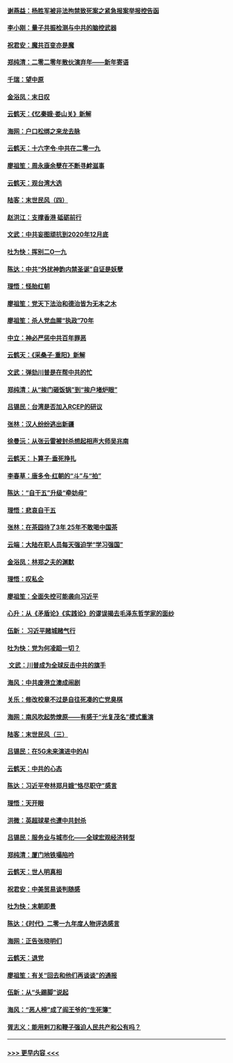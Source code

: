 #### [谢燕益：杨胜军被非法拘禁致死案之紧急报案举报控告函](../pages/nsc993/n11756134.md?t=01020001) 
#### [李小刚：量子共振检测与中共的脑控武器](../pages/nsc993/n11754518.md?t=01020001) 
#### [祝君安：魔共百变亦是魔](../pages/nsc993/n11754469.md?t=01020001) 
#### [郑纯清：二零二零年散伙演弃年——新年寄语](../pages/nsc993/n11754195.md?t=01020001) 
#### [千瑞：望中原](../pages/nsc993/n11754159.md?t=01020001) 
#### [金浴凤：末日叹](../pages/nsc993/n11752359.md?t=01020001) 
#### [云鹤天：《忆秦娥‧娄山关》新解](../pages/nsc993/n11752348.md?t=01020001) 
#### [海网：户口松绑之来龙去脉](../pages/nsc993/n11752328.md?t=01020001) 
#### [云鹤天：十六字令‧中共在二零一九](../pages/nsc993/n11752305.md?t=01020001) 
#### [廖祖笙：周永康余孽在不断寻衅滋事](../pages/nsc993/n11751013.md?t=01020001) 
#### [云鹤天：观台湾大选](../pages/nsc993/n11751007.md?t=01020001) 
#### [陆客：末世民风（四）](../pages/nsc993/n11749203.md?t=01020001) 
#### [赵洪江：支撑香港 砥砺前行](../pages/nsc993/n11748482.md?t=01020001) 
#### [文武：中共妄图顽抗到2020年12月底](../pages/nsc993/n11748446.md?t=01020001) 
#### [吐为快：挥别二O一九](../pages/nsc993/n11748411.md?t=01020001) 
#### [陈达：中共“外扰神韵内禁圣诞”自证是妖孽](../pages/nsc993/n11748226.md?t=01020001) 
#### [理悟：怪胎红朝](../pages/nsc993/n11748206.md?t=01020001) 
#### [廖祖笙：党天下法治和德治皆为无本之木](../pages/nsc993/n11748135.md?t=01020001) 
#### [廖祖笙：杀人党血腥“执政”70年](../pages/nsc993/n11745144.md?t=01020001) 
#### [中立：神必严惩中共百年罪恶](../pages/nsc993/n11744970.md?t=01020001) 
#### [云鹤天：《采桑子‧重阳》新解](../pages/nsc993/n11744948.md?t=01020001) 
#### [文武：弹劾川普是在帮中共的忙](../pages/nsc993/n11744758.md?t=01020001) 
#### [郑纯清：从“挨门砸饭锅”到“挨户堵炉眼”](../pages/nsc993/n11744745.md?t=01020001) 
#### [吕锡民：台湾是否加入RCEP的研议](../pages/nsc993/n11744701.md?t=01020001) 
#### [张林：汉人纷纷逃出新疆](../pages/nsc993/n11743530.md?t=01020001) 
#### [徐曼沅：从张云雷被封杀想起相声大师吴兆南](../pages/nsc993/n11741816.md?t=01020001) 
#### [云鹤天：卜算子‧垂死挣扎](../pages/nsc993/n11739956.md?t=01020001) 
#### [李春草：唐多令‧红朝的“斗”与“拍”](../pages/nsc993/n11739830.md?t=01020001) 
#### [陈达：“自干五”升级“牵妨母”](../pages/nsc993/n11739724.md?t=01020001) 
#### [理悟：悲哀自干五](../pages/nsc993/n11739547.md?t=01020001) 
#### [张林：在茶园待了3年 25年不敢喝中国茶](../pages/nsc993/n11739240.md?t=01020001) 
#### [云端：大陆在职人员每天强迫学“学习强国”](../pages/nsc993/n11738735.md?t=01020001) 
#### [金浴凤：林郑之夫的渊默](../pages/nsc993/n11737735.md?t=01020001) 
#### [理悟：叹私企](../pages/nsc993/n11737715.md?t=01020001) 
#### [廖祖笙：全面失控可能袭向习近平](../pages/nsc993/n11737704.md?t=01020001) 
#### [心升：从《矛盾论》《实践论》的谬误揭去毛泽东哲学家的面纱](../pages/nsc993/n11736962.md?t=01020001) 
#### [伍新： 习近平赌城赌气行](../pages/nsc993/n11736929.md?t=01020001) 
#### [吐为快：党为何凌蹈一切？](../pages/nsc993/n11736915.md?t=01020001) 
#### [ 文武：川普成为全球反击中共的旗手](../pages/nsc993/n11736882.md?t=01020001) 
#### [海风：中共废港立澳成闹剧](../pages/nsc993/n11735857.md?t=01020001) 
#### [关乐：修改校章不过是自往死凑的亡党臭棋](../pages/nsc993/n11735097.md?t=01020001) 
#### [海网：南风吹起势燎原——有感于“光复茂名”模式重演](../pages/nsc993/n11732308.md?t=01020001) 
#### [陆客：末世民风（三）](../pages/nsc993/n11732211.md?t=01020001) 
#### [吕锡民：在5G未来演进中的AI](../pages/nsc993/n11730010.md?t=01020001) 
#### [云鹤天：中共的心态](../pages/nsc993/n11729906.md?t=01020001) 
#### [陈达：习近平夸林郑月娥“恪尽职守”感言](../pages/nsc993/n11729881.md?t=01020001) 
#### [理悟：天开眼](../pages/nsc993/n11729699.md?t=01020001) 
#### [洪微：英超球星也遭中共封杀](../pages/nsc993/n11727243.md?t=01020001) 
#### [吕锡民：服务业与城市化——全球宏观经济转型](../pages/nsc993/n11725845.md?t=01020001) 
#### [郑纯清：厦门地铁塌陷吟](../pages/nsc993/n11725813.md?t=01020001) 
#### [云鹤天：世人明真相](../pages/nsc993/n11725621.md?t=01020001) 
#### [祝君安：中美贸易谈判随感](../pages/nsc993/n11725609.md?t=01020001) 
#### [吐为快：末朝即景](../pages/nsc993/n11723365.md?t=01020001) 
#### [陈达：《时代》二零一九年度人物评选感言](../pages/nsc993/n11723337.md?t=01020001) 
#### [海网：正告张晓明们](../pages/nsc993/n11723228.md?t=01020001) 
#### [云鹤天：退党](../pages/nsc993/n11723056.md?t=01020001) 
#### [廖祖笙：有关“回去和他们再谈谈”的通报](../pages/nsc993/n11722442.md?t=01020001) 
#### [伍新：从“头踢脚”说起](../pages/nsc993/n11722429.md?t=01020001) 
#### [海风：“恶人榜”成了阎王爷的“生死簿”](../pages/nsc993/n11722272.md?t=01020001) 
#### [胥志义：能用剌刀和鞭子强迫人民共产和公有吗？](../pages/nsc993/n11720569.md?t=01020001) 

----
#### [ >>> 更早内容 <<< ](../indexes/nsc993-earlier.md)
